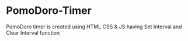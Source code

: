 # PomoDoro-Timer
PomoDoro timer is created using HTML CSS &amp; JS having Set Interval and Clear Interval function
